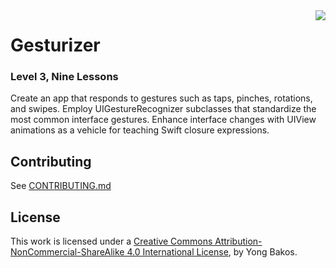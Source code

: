 <img align="right" src="https://raw.github.com/SwiftEducation/Gesturizer/master/Gesturizer/Images.xcassets/AppIcon.appiconset/Icon-Spotlight-40@2x.png" />

# Gesturizer

### Level 3, Nine Lessons

Create an app that responds to gestures such as taps, pinches, rotations, and swipes. Employ UIGestureRecognizer subclasses that standardize the most common interface gestures. Enhance interface changes with UIView animations as a vehicle for teaching Swift closure expressions.

## Contributing

See [CONTRIBUTING.md](CONTRIBUTING.md)

## License

This work is licensed under a [Creative Commons Attribution-NonCommercial-ShareAlike 4.0 International License](https://creativecommons.org/licenses/by-nc-sa/4.0/), by Yong Bakos.
